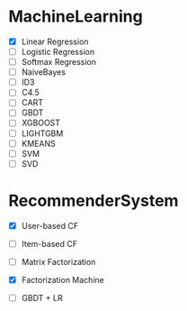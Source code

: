 # MachineLearning

- [x] Linear Regression
- [ ] Logistic Regression
- [ ] Softmax Regression
- [ ] NaiveBayes
- [ ] ID3
- [ ] C4.5
- [ ] CART
- [ ] GBDT
- [ ] XGBOOST
- [ ] LIGHTGBM
- [ ] KMEANS
- [ ] SVM
- [ ] SVD

# RecommenderSystem

- [x] User-based CF
- [ ] Item-based CF
- [ ] Matrix Factorization
- [x] Factorization Machine
- [ ] GBDT + LR

